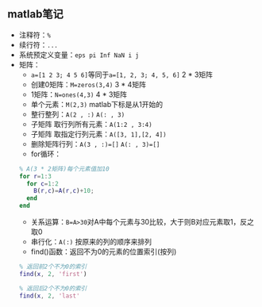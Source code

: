 ## matlab笔记

* 注释符：`%`
* 续行符：`...`
* 系统预定义变量：`eps pi Inf NaN i j`
* 矩阵：
  * `a=[1 2 3; 4 5 6]`等同于`a=[1, 2, 3; 4, 5, 6]` 2 * 3矩阵
  * 创建0矩阵：`M=zeros(3,4)` 3 * 4矩阵
  * 1矩阵：`N=ones(4,3)` 4 * 3矩阵
  * 单个元素：`M(2,3)` matlab下标是从1开始的
  * 整行整列：`A(2 , :)` `A(: , 3)`
  * 子矩阵 取行列所有元素：`A(1:2 , 3:4)`
  * 子矩阵 取指定行列元素：`A([3, 1],[2, 4])`
  * 删除矩阵行列：`A(3 , :)=[]` `A(: , 3)=[]`
  * for循环：
  ```matlab
  % A(3 * 2矩阵)每个元素值加10
  for r=1:3
    for c=1:2
      B(r,c)=A(r,c)+10;
    end
  end
  ```
  * 关系运算：`B=A>30`对A中每个元素与30比较，大于则B对应元素取1，反之取0
  * 串行化：`A(:)` 按原来的列的顺序来排列
  * find()函数：返回不为0的元素的位置索引(按列)
  ```matlab
  % 返回前2个不为0的索引
  find(x, 2, 'first')

  % 返回后2个不为0的索引
  find(x, 2, 'last'
  ```
